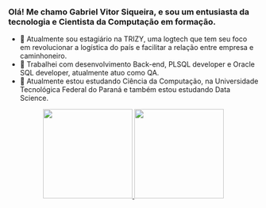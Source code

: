 ### Olá! Me chamo Gabriel Vitor Siqueira, e sou um entusiasta da tecnologia e Cientista da Computação em formação.

- 🔭 Atualmente sou estagiário na TRIZY, uma logtech que tem seu foco em revolucionar a logística do país e facilitar a relação entre empresa e caminhoneiro.
- 💼 Trabalhei com desenvolvimento Back-end, PLSQL developer e Oracle SQL developer, atualmente atuo como QA.
- 🌱 Atualmente estou estudando Ciência da Computação, na Universidade Tecnológica Federal do Paraná e  também estou estudando Data Science.  
<div align="center">
  <a href="https://github.com/Gabrielvsiqueira">
  <img height="180em" src="https://github-readme-stats.vercel.app/api?username=Gabrielvsiqueira&show_icons=true&theme=vue-dark&include_all_commits=true&count_private=true"/>
  <img height="180em" src="https://github-readme-stats.vercel.app/api/top-langs/?username=Gabrielvsiqueira&layout=compact&langs_count=7&theme=vue-dark"/>
</div>
 

